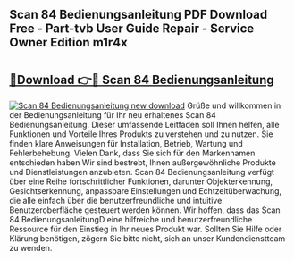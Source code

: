 ## Scan 84 Bedienungsanleitung PDF Download Free - Part-tvb User Guide Repair - Service Owner Edition m1r4x

# <h2><a href="http://df2gng.blite.top/?on=Scan+84+Bedienungsanleitung">🔗Download 👉🔴 Scan 84 Bedienungsanleitung</a></h2>

[![Scan 84 Bedienungsanleitung new download](https://i.imgur.com/lujVjoI.png)](http://df2gng.blite.top/?on=Scan+84+Bedienungsanleitung)
Grüße und willkommen in der Bedienungsanleitung für Ihr neu erhaltenes Scan 84 Bedienungsanleitung. Dieser umfassende Leitfaden soll Ihnen helfen, alle Funktionen und Vorteile Ihres Produkts zu verstehen und zu nutzen. Sie finden klare Anweisungen für Installation, Betrieb, Wartung und Fehlerbehebung. Vielen Dank, dass Sie sich für den Markennamen entschieden haben Wir sind bestrebt, Ihnen außergewöhnliche Produkte und Dienstleistungen anzubieten. Scan 84 Bedienungsanleitung verfügt über eine Reihe fortschrittlicher Funktionen, darunter Objekterkennung, Gesichtserkennung, anpassbare Einstellungen und Echtzeitüberwachung, die alle einfach über die benutzerfreundliche und intuitive Benutzeroberfläche gesteuert werden können. Wir hoffen, dass das Scan 84 BedienungsanleitungD eine hilfreiche und benutzerfreundliche Ressource für den Einstieg in Ihr neues Produkt war. Sollten Sie Hilfe oder Klärung benötigen, zögern Sie bitte nicht, sich an unser Kundendienstteam zu wenden.
